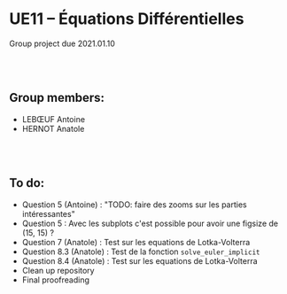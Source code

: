 # UE11 – Équations Différentielles
Group project due 2021.01.10

<br><br>

## Group members:
* LEBŒUF Antoine
* HERNOT Anatole

<br><br>

## To do:
* Question 5 (Antoine) : "TODO: faire des zooms sur les parties intéressantes"
* Question 5 : Avec les subplots c'est possible pour avoir une figsize de (15, 15) ?
* Question 7 (Anatole) : Test sur les equations de Lotka-Volterra
* Question 8.3 (Anatole) : Test de la fonction `solve_euler_implicit`
* Question 8.4 (Anatole) : Test sur les equations de Lotka-Volterra
* Clean up repository
* Final proofreading
